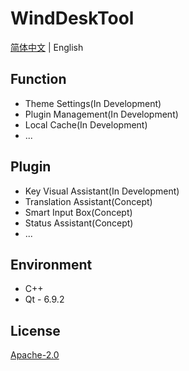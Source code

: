 # WindDeskTool

[简体中文](README.md) | English

## Function

+ Theme Settings(In Development)
+ Plugin Management(In Development)
+ Local Cache(In Development)
+ ...

## Plugin

+ Key Visual Assistant(In Development)
+ Translation Assistant(Concept)
+ Smart Input Box(Concept)
+ Status Assistant(Concept)
+ ...

## Environment

+ C++
+ Qt - 6.9.2

## License

[Apache-2.0](LICENSE)
